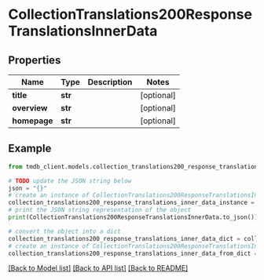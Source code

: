 # CollectionTranslations200ResponseTranslationsInnerData


## Properties

Name | Type | Description | Notes
------------ | ------------- | ------------- | -------------
**title** | **str** |  | [optional] 
**overview** | **str** |  | [optional] 
**homepage** | **str** |  | [optional] 

## Example

```python
from tmdb_client.models.collection_translations200_response_translations_inner_data import CollectionTranslations200ResponseTranslationsInnerData

# TODO update the JSON string below
json = "{}"
# create an instance of CollectionTranslations200ResponseTranslationsInnerData from a JSON string
collection_translations200_response_translations_inner_data_instance = CollectionTranslations200ResponseTranslationsInnerData.from_json(json)
# print the JSON string representation of the object
print(CollectionTranslations200ResponseTranslationsInnerData.to_json())

# convert the object into a dict
collection_translations200_response_translations_inner_data_dict = collection_translations200_response_translations_inner_data_instance.to_dict()
# create an instance of CollectionTranslations200ResponseTranslationsInnerData from a dict
collection_translations200_response_translations_inner_data_from_dict = CollectionTranslations200ResponseTranslationsInnerData.from_dict(collection_translations200_response_translations_inner_data_dict)
```
[[Back to Model list]](../README.md#documentation-for-models) [[Back to API list]](../README.md#documentation-for-api-endpoints) [[Back to README]](../README.md)


